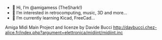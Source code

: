 - 👋 Hi, I’m @amigamess (TheShark!)
- 👀 I’m interested in retrocomputing, music, 3D and more...
- 🌱 I’m currently learning Kicad, FreeCad...


Amiga Midi Main Project and licenze by Davide Bucci http://davbucci.chez-alice.fr/index.php?argument=elettronica/midiint/midiint.inc
